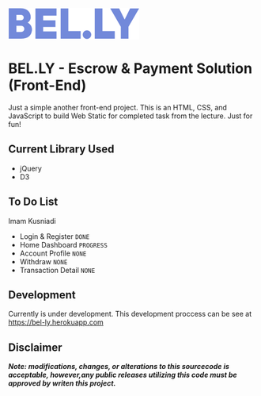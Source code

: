![Bel.ly Text Logo](assets/img/belly-text.png)

# BEL.LY - Escrow & Payment Solution (Front-End)

Just a simple another front-end project. This is an HTML, CSS, and JavaScript to build Web Static for completed task from the lecture. Just for fun!

## Current Library Used
- jQuery
- D3

## To Do List
Imam Kusniadi
- Login & Register ```DONE```
- Home Dashboard ```PROGRESS```
- Account Profile ```NONE```
- Withdraw ```NONE```
- Transaction Detail ```NONE```

## Development
Currently is under development. This development proccess can be see at https://bel-ly.herokuapp.com

## Disclaimer

***Note: modifications, changes, or alterations to this sourcecode is acceptable, however,any public releases utilizing this code must be approved by writen this project.***